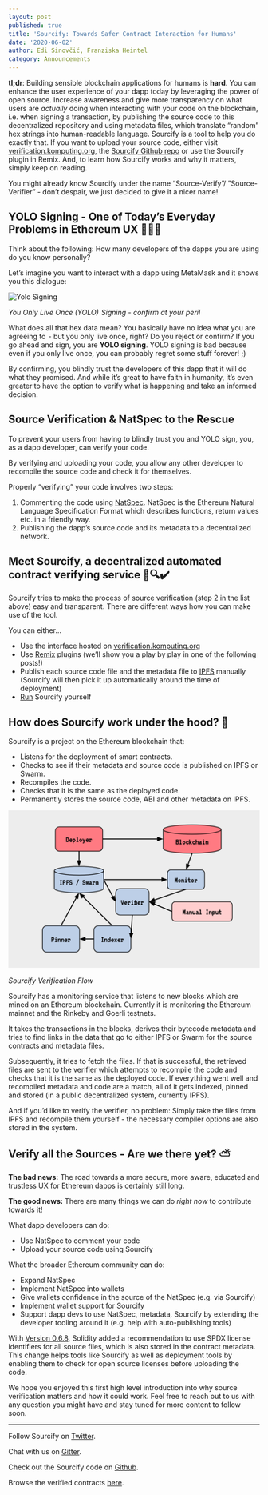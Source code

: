 ```yaml
---
layout: post
published: true
title: 'Sourcify: Towards Safer Contract Interaction for Humans'
date: '2020-06-02'
author: Edi Sinovčić, Franziska Heintel
category: Announcements
---
```


**tl;dr**: Building sensible blockchain applications for humans is **hard**. You can enhance the user experience of 
your dapp today by leveraging the power of open source. Increase awareness and give more transparency on what users 
are *actually* doing when interacting with your code on the blockchain, i.e. when signing a transaction, by publishing 
the source code to this decentralized repository and using metadata files, which translate “random” hex strings into 
human-readable language. Sourcify is a tool to help you do exactly that. If you want to upload your source code, either visit [verification.komputing.org](https://verification.komputing.org/), the [Sourcify Github repo](https://github.com/ethereum/sourcify) or use the Sourcify 
plugin in Remix. And, to learn how Sourcify works and why it matters, simply keep on reading.

You might already know Sourcify under the name “Source-Verify”/ ”Source-Verifier” - don’t despair, we just decided to give 
it a nicer name!

## YOLO Signing - One of Today’s Everyday Problems in Ethereum UX 🙈📝🧨

Think about the following: How many developers of the dapps you are using do you know personally?

Let’s imagine you want to interact with a dapp using MetaMask and it shows you this dialogue: 

![Yolo Signing](img/2020/05/MetaMask_Yolosign.pngimg/2020/05/MetaMask_Yolosign.png)

*You Only Live Once (YOLO)  Signing - confirm at your peril*

What does all that hex data mean? You basically have no idea what you are agreeing to  - but you only live once, right? 
Do you reject or confirm? If you go ahead and sign, you are **YOLO signing**. YOLO signing is bad because even if you only 
live once, you can probably regret some stuff forever! ;) 

By confirming, you blindly trust the developers of this dapp that it will do what they promised. And while it’s great to 
have faith in humanity, it’s even greater to have the option to verify what is happening and take an informed decision.

## Source Verification & NatSpec to the Rescue

To prevent your users from having to blindly trust you and YOLO sign, you, as a dapp developer, can verify your code.

By verifying and uploading your code, you allow any other developer to recompile the source code and check it for themselves.

Properly “verifying” your code involves two steps:
1. Commenting the code using [NatSpec](https://solidity.readthedocs.io/en/latest/natspec-format.html). NatSpec is the 
Ethereum Natural Language Specification Format which describes functions, return values etc. in a friendly way.
1. Publishing the dapp’s source code and its metadata to a decentralized network.

## Meet Sourcify, a decentralized automated contract verifying service 📝🔍✔️

Sourcify tries to make the process of source verification (step 2 in the list above) easy and transparent. There are different ways 
how you can make use of the tool. 

You can either...
* Use the interface hosted on [verification.komputing.org](https://verification.komputing.org/)
* Use [Remix](https://remix.ethereum.org/) plugins (we’ll show you a play by play in one of the following posts!)
* Publish each source code file and the metadata file to [IPFS](https://docs.ipfs.io/concepts/what-is-ipfs/) manually 
(Sourcify will then pick it up automatically around the time of deployment)
* [Run](https://github.com/ethereum/sourcify) Sourcify yourself

## How does Sourcify work under the hood? 📖

Sourcify is a project on the Ethereum blockchain that:
* Listens for the deployment of smart contracts.
* Checks to see if their metadata and source code is published on IPFS or Swarm.
* Recompiles the code.
* Checks that it is the same as the deployed code.
* Permanently stores the source code, ABI and other metadata on IPFS.

![Sourcify Flowchart](img/2020/05/Sourcify_Flowchart.png)

*Sourcify Verification Flow*

Sourcify has a monitoring service that listens to new blocks which are mined on an Ethereum blockchain. Currently it is 
monitoring the Ethereum mainnet and the Rinkeby and Goerli testnets.

It takes the transactions in the blocks, derives their bytecode metadata and tries to find links in the data that go to 
either IPFS or Swarm for the source contracts and metadata files.

Subsequently, it tries to fetch the files. If that is successful, the retrieved files are sent to the verifier which 
attempts to recompile the code and checks that it is the same as the deployed code. If everything went well and recompiled 
metadata and code are a match, all of it gets indexed, pinned and stored (in a public decentralized system, currently IPFS).

And if you’d like to verify the verifier, no problem: Simply take the files from IPFS and recompile them yourself - 
the necessary compiler options are also stored in the system.

## Verify all the Sources - Are we there yet? ⛅

**The bad news:** The road towards a more secure, more aware, educated and trustless UX for Ethereum dapps is certainly 
still long. 

**The good news:** There are many things we can do *right now* to contribute towards it!

What dapp developers can do:
* Use NatSpec to comment your code
* Upload your source code using Sourcify

What the broader Ethereum community can do:
* Expand NatSpec
* Implement NatSpec into wallets
* Give wallets confidence in the source of the NatSpec (e.g. via Sourcify)
* Implement wallet support for Sourcify
* Support dapp devs to use NatSpec, metadata, Sourcify by extending the developer tooling around it (e.g. help with 
auto-publishing tools)

With [Version 0.6.8](https://github.com/ethereum/solidity/releases/tag/v0.6.8), Solidity added a recommendation to use 
SPDX license identifiers for all source files, which is also stored in the contract metadata. This change helps tools like 
Sourcify as well as deployment tools by enabling them to check for open source licenses before uploading the code.

We hope you enjoyed this first high level introduction into why source verification matters and how it could work. Feel 
free to reach out to us with any question you might have and stay tuned for more content to follow soon. 

---
Follow Sourcify on [Twitter](https://twitter.com/SourcifyEth). 

Chat with us on [Gitter](https://gitter.im/ethereum/source-verify). 

Check out the Sourcify code on [Github](https://github.com/ethereum/sourcify). 

Browse the verified contracts [here](https://contractrepo.komputing.org/). 

